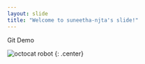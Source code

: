 ```yaml
---
layout: slide
title: "Welcome to suneetha-njta's slide!"
---
```

Git Demo

![octocat robot](https://octodex.github.com/images/droidtocat.png)
{: .center}
